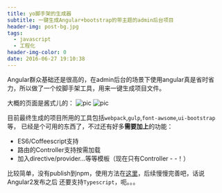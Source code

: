 ```yaml
---
title: yo脚手架的生成器
subtitle: 一键生成Angular+bootstrap的带主题的admin后台项目
header-img: post-bg.jpg
tags:
  - javascript
  - 工程化
header-img-color: 0
date: 2016-06-27 19:10:38
---
```



Angular群众基础还是很高的，在admin后台的场景下使用angular真是省时省力，所以做了一个绞脚手架工具，用来一键生成项目文件。

大概的页面是酱式儿的：
![pic](admin.png)
![pic](admin2.png)

目前最终生成的项目所用的工具包括`webpack`,`gulp`,`font-awsome`,`ui-bootstrap`等，
已经是个可用的东西了，不过还有好多**需要加上**的功能：
* ES6/Coffeescript支持
* 路由的Controller支持按需加载
* 加入directive/provider...等等模板（现在只有Controller - -！）

比较简单，没有publish到npm，使用方法在[这里](https://github.com/imshenshen/generator-angular-admin#usage)，后续慢慢完善吧，话说Angular2发布之后
还要支持`Typescript`，呃。。。
